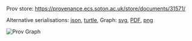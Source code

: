 
Prov store: https://provenance.ecs.soton.ac.uk/store/documents/31571/
	
Alternative serialisations: [json](https://provenance.ecs.soton.ac.uk/store/documents/31571.json), [turtle](https://provenance.ecs.soton.ac.uk/store/documents/31571.ttl), 
Graph: [svg](https://provenance.ecs.soton.ac.uk/store/documents/31571.svg), [PDF](https://provenance.ecs.soton.ac.uk/store/documents/31571.pdf), [png](https://provenance.ecs.soton.ac.uk/store/documents/31571.png)

![Prov Graph](https://provenance.ecs.soton.ac.uk/store/documents/31571.png)

		
